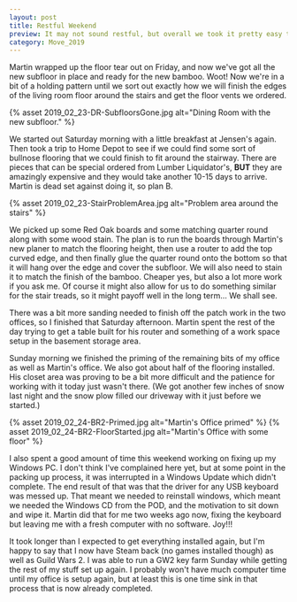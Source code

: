 ```yaml
---
layout: post
title: Restful Weekend 
preview: It may not sound restful, but overall we took it pretty easy this weekend. The floor tear out is done! (All thanks to Martin.) So we took a break from some of the heavier tasks to do a few other things. 
category: Move_2019
---
```


Martin wrapped up the floor tear out on Friday, and now we've got all the new subfloor in place and ready for the new bamboo. Woot! Now we're in a bit of a holding pattern until we sort out exactly how we will finish the edges of the living room floor around the stairs and get the floor vents we ordered. 

{% asset 2019_02_23-DR-SubfloorsGone.jpg alt="Dining Room with the new subfloor." %}

We started out Saturday morning with a little breakfast at Jensen's again. Then took a trip to Home Depot to see if we could find some sort of bullnose flooring that we could finish to fit around the stairway. There are pieces that can be special ordered from Lumber Liquidator's, __BUT__ they are amazingly expensive and they would take another 10-15 days to arrive. Martin is dead set against doing it, so plan B.

{% asset 2019_02_23-StairProblemArea.jpg alt="Problem area around the stairs" %}

We picked up some Red Oak boards and some matching quarter round along with some wood stain. The plan is to run the boards through Martin's new planer to match the flooring height, then use a router to add the top curved edge, and then finally glue the quarter round onto the bottom so that it will hang over the edge and cover the subfloor. We will also need to stain it to match the finish of the bamboo. Cheaper yes, but also a lot more work if you ask me. Of course it might also allow for us to do something similar for the stair treads, so it might payoff well in the long term... We shall see.

There was a bit more sanding needed to finish off the patch work in the two offices, so I finished that Saturday afternoon. Martin spent the rest of the day trying to get a table built for his router and something of a work space setup in the basement storage area.

Sunday morning we finished the priming of the remaining bits of my office as well as Martin's office. We also got about half of the flooring installed. His closet area was proving to be a bit more difficult and the patience for working with it today just wasn't there. (We got another few inches of snow last night and the snow plow filled our driveway with it just before we started.)

{% asset 2019_02_24-BR2-Primed.jpg alt="Martin's Office primed" %}
{% asset 2019_02_24-BR2-FloorStarted.jpg alt="Martin's Office with some floor" %}

I also spent a good amount of time this weekend working on fixing up my Windows PC. I don't think I've complained here yet, but at some point in the packing up process, it was interrupted in a Windows Update which didn't complete. The end result of that was that the driver for any USB keyboard was messed up. That meant we needed to reinstall windows, which meant we needed the Windows CD from the POD, and the motivation to sit down and wipe it. Martin did that for me two weeks ago now, fixing the keyboard but leaving me with a fresh computer with no software. Joy!!! 

It took longer than I expected to get everything installed again, but I'm happy to say that I now have Steam back (no games installed though) as well as Guild Wars 2. I was able to run a GW2 key farm Sunday while getting the rest of my stuff set up again. I probably won't have much computer time until my office is setup again, but at least this is one time sink in that process that is now already completed.



